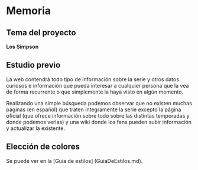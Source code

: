 # Memoria

## Tema del proyecto
**Los Simpson**
## Estudio previo
La web contendrá todo tipo de información sobre la serie y otros datos curiosos e información que pueda interesar a cualquier persona que la vea de forma recurrente o que simplemente la haya visto en algún momento.

Realizando una simple búsqueda podemos observar que no existen muchas páginas (en español) que traten integramente la serie excepto la página oficial (que ofrece información sobre todo sobre las distintas temporadas y donde podemos verlas) y una wiki donde los fans pueden subir información y actualizar la existente.

## Elección de colores
Se puede ver en la [Guía de estilos] (GuiaDeEstilos.md).